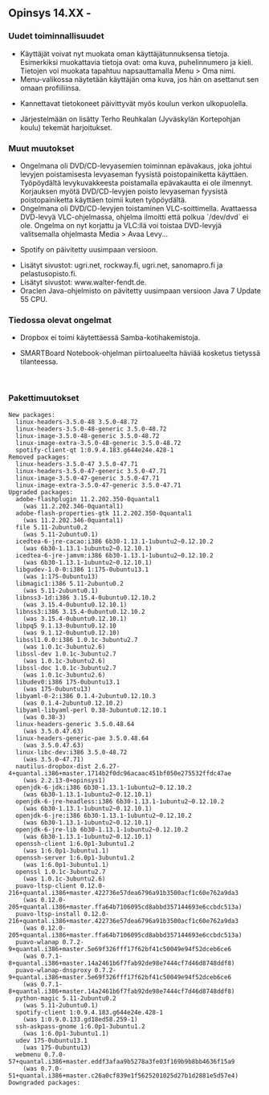## Opinsys 14.XX -

### Uudet toiminnallisuudet

- <advanced title="Käyttäjät voivat muokata omaa profiilia työpöydältä">
  Käyttäjät voivat nyt muokata oman käyttäjätunnuksensa tietoja. Esimerkiksi
  muokattavia tietoja ovat: oma kuva, puhelinnumero ja kieli. Tietojen voi muokata
  tapahtuu napsauttamalla Menu > Oma nimi.
  </advanced>

- <advanced title="Käyttäjän kuva näytetään Menu-valikossa.">
  Menu-valikossa näytetään käyttäjän oma kuva, jos hän on asettanut sen omaan profiiliinsa.
  </advanced>

- Kannettavat tietokoneet päivittyvät myös koulun verkon ulkopuolella.

- <advanced title="Lisätty KTouch-harjoituksia.">
  Järjestelmään on lisätty Terho Reuhkalan (Jyväskylän Kortepohjan koulu) tekemät harjoitukset.
  </advanced>

### Muut muutokset

- <advanced title="DVD/CD-levyjen poistoon ja lisäämiseen liittyvä ongelma on korjattu.">
  Ongelmana oli DVD/CD-levyasemien toiminnan epävakaus, joka johtui
  levyjen poistamisesta levyaseman fyysistä poistopainiketta
  käyttäen. Työpöydältä levykuvakkeesta poistamalla epävakautta ei ole
  ilmennyt. Korjauksen myötä DVD/CD-levyjen poisto levyaseman fyysistä
  poistopainiketta käyttäen toimii kuten työpöydältä.
  </advanced>

- <advanced title="DVD/CD-levyjen toistaminen VLC-soittimella.">
  Ongelmana oli DVD/CD-levyjen toistaminen VLC-soittimella. Avattaessa DVD-levyä
  VLC-ohjelmassa, ohjelma ilmoitti että polkua `/dev/dvd` ei ole. Ongelma on nyt korjattu
  ja VLC:llä voi toistaa DVD-levyjä valitsemalla ohjelmasta Media > Avaa Levy...
  </advanced>

- Spotify on päivitetty uusimpaan versioon.

- <advanced title="Lisätty uusia sivustoja Flashblockin sallittujen palveluiden listalle.">
  Lisätyt sivustot: ugri.net, rockway.fi, ugri.net, sanomapro.fi ja pelastusopisto.fi.
  </advanced>

- <advanced title="Lisätty uusia sivustoja Javan sallittujen palveluiden listalle.">
  Lisätyt sivustot: www.walter-fendt.de.
  </advanced>

- <advanced title="Java-päivitys">
  Oraclen Java-ohjelmisto on pävitetty uusimpaan versioon Java 7 Update 55 CPU.
  </advanced>

### Tiedossa olevat ongelmat

- Dropbox ei toimi käytettäessä Samba-kotihakemistoja.

- SMARTBoard Notebook-ohjelman piirtoalueelta häviää kosketus tietyssä
  tilanteessa.

<br />

<advanced>

### Pakettimuutokset

    New packages:
      linux-headers-3.5.0-48 3.5.0-48.72
      linux-headers-3.5.0-48-generic 3.5.0-48.72
      linux-image-3.5.0-48-generic 3.5.0-48.72
      linux-image-extra-3.5.0-48-generic 3.5.0-48.72
      spotify-client-qt 1:0.9.4.183.g644e24e.428-1
    Removed packages:
      linux-headers-3.5.0-47 3.5.0-47.71
      linux-headers-3.5.0-47-generic 3.5.0-47.71
      linux-image-3.5.0-47-generic 3.5.0-47.71
      linux-image-extra-3.5.0-47-generic 3.5.0-47.71
    Upgraded packages:
      adobe-flashplugin 11.2.202.350-0quantal1
        (was 11.2.202.346-0quantal1)
      adobe-flash-properties-gtk 11.2.202.350-0quantal1
        (was 11.2.202.346-0quantal1)
      file 5.11-2ubuntu0.2
        (was 5.11-2ubuntu0.1)
      icedtea-6-jre-cacao:i386 6b30-1.13.1-1ubuntu2~0.12.10.2
        (was 6b30-1.13.1-1ubuntu2~0.12.10.1)
      icedtea-6-jre-jamvm:i386 6b30-1.13.1-1ubuntu2~0.12.10.2
        (was 6b30-1.13.1-1ubuntu2~0.12.10.1)
      libgudev-1.0-0:i386 1:175-0ubuntu13.1
        (was 1:175-0ubuntu13)
      libmagic1:i386 5.11-2ubuntu0.2
        (was 5.11-2ubuntu0.1)
      libnss3-1d:i386 3.15.4-0ubuntu0.12.10.2
        (was 3.15.4-0ubuntu0.12.10.1)
      libnss3:i386 3.15.4-0ubuntu0.12.10.2
        (was 3.15.4-0ubuntu0.12.10.1)
      libpq5 9.1.13-0ubuntu0.12.10
        (was 9.1.12-0ubuntu0.12.10)
      libssl1.0.0:i386 1.0.1c-3ubuntu2.7
        (was 1.0.1c-3ubuntu2.6)
      libssl-dev 1.0.1c-3ubuntu2.7
        (was 1.0.1c-3ubuntu2.6)
      libssl-doc 1.0.1c-3ubuntu2.7
        (was 1.0.1c-3ubuntu2.6)
      libudev0:i386 175-0ubuntu13.1
        (was 175-0ubuntu13)
      libyaml-0-2:i386 0.1.4-2ubuntu0.12.10.3
        (was 0.1.4-2ubuntu0.12.10.2)
      libyaml-libyaml-perl 0.38-3ubuntu0.12.10.1
        (was 0.38-3)
      linux-headers-generic 3.5.0.48.64
        (was 3.5.0.47.63)
      linux-headers-generic-pae 3.5.0.48.64
        (was 3.5.0.47.63)
      linux-libc-dev:i386 3.5.0-48.72
        (was 3.5.0-47.71)
      nautilus-dropbox-dist 2.6.27-4+quantal.i386+master.1714b2f0dc96acaac451bf050e275532ffdc47ae
        (was 2.2.13-0+opinsys1)
      openjdk-6-jdk:i386 6b30-1.13.1-1ubuntu2~0.12.10.2
        (was 6b30-1.13.1-1ubuntu2~0.12.10.1)
      openjdk-6-jre-headless:i386 6b30-1.13.1-1ubuntu2~0.12.10.2
        (was 6b30-1.13.1-1ubuntu2~0.12.10.1)
      openjdk-6-jre:i386 6b30-1.13.1-1ubuntu2~0.12.10.2
        (was 6b30-1.13.1-1ubuntu2~0.12.10.1)
      openjdk-6-jre-lib 6b30-1.13.1-1ubuntu2~0.12.10.2
        (was 6b30-1.13.1-1ubuntu2~0.12.10.1)
      openssh-client 1:6.0p1-3ubuntu1.2
        (was 1:6.0p1-3ubuntu1.1)
      openssh-server 1:6.0p1-3ubuntu1.2
        (was 1:6.0p1-3ubuntu1.1)
      openssl 1.0.1c-3ubuntu2.7
        (was 1.0.1c-3ubuntu2.6)
      puavo-ltsp-client 0.12.0-216+quantal.i386+master.422736e57dea6796a91b3500acf1c60e762a9da3
        (was 0.12.0-205+quantal.i386+master.ffa64b7106095cd8abbd357144693e6ccbdc513a)
      puavo-ltsp-install 0.12.0-216+quantal.i386+master.422736e57dea6796a91b3500acf1c60e762a9da3
        (was 0.12.0-205+quantal.i386+master.ffa64b7106095cd8abbd357144693e6ccbdc513a)
      puavo-wlanap 0.7.2-9+quantal.i386+master.5e69f326fff17f62bf41c50049e94f52dceb6ce6
        (was 0.7.1-8+quantal.i386+master.14a2461b6f7fab92de98e7444cf7d46d8748ddf8)
      puavo-wlanap-dnsproxy 0.7.2-9+quantal.i386+master.5e69f326fff17f62bf41c50049e94f52dceb6ce6
        (was 0.7.1-8+quantal.i386+master.14a2461b6f7fab92de98e7444cf7d46d8748ddf8)
      python-magic 5.11-2ubuntu0.2
        (was 5.11-2ubuntu0.1)
      spotify-client 1:0.9.4.183.g644e24e.428-1
        (was 1:0.9.0.133.gd18ed58.259-1)
      ssh-askpass-gnome 1:6.0p1-3ubuntu1.2
        (was 1:6.0p1-3ubuntu1.1)
      udev 175-0ubuntu13.1
        (was 175-0ubuntu13)
      webmenu 0.7.0-57+quantal.i386+master.eddf3afaa9b5278a3fe03f169b9b8bb4636f15a9
        (was 0.7.0-51+quantal.i386+master.c26a0cf839e1f5625201025d27b1d2881e5d57e4)
    Downgraded packages:

</advanced>

